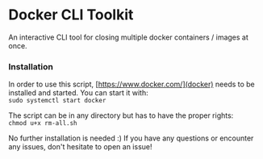 Docker CLI Toolkit
===

An interactive CLI tool for closing multiple docker containers / images at once.

### Installation
In order to use this script, [https://www.docker.com/](docker) needs to be installed and started. You can start it with:   
```sudo systemctl start docker```

The script can be in any directory but has to have the proper rights:    
```chmod u+x rm-all.sh```

No further installation is needed :) If you have any questions or encounter any issues, don't hesitate to open an issue! 
